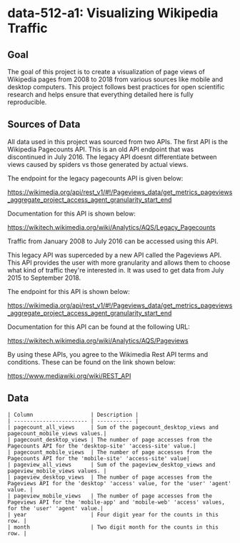 # data-512-a1: Visualizing Wikipedia Traffic

## Goal

The goal of this project is to create a visualization of page views of Wikipedia pages from 2008 to 2018 from various sources like mobile and desktop computers. This project follows best practices for open scientific research and helps ensure that everything detailed here is fully reproducible.

## Sources of Data

All data used in this project was sourced from two APIs. The first API is the Wikipedia Pagecounts API. This is an old API endpoint that was discontinued in July 2016. The legacy API doesnt differentiate between views caused by spiders vs those generated by actual views. 

The endpoint for the legacy pagecounts API is given below:

https://wikimedia.org/api/rest_v1/#!/Pageviews_data/get_metrics_pageviews_aggregate_project_access_agent_granularity_start_end

Documentation for this API is shown below:

https://wikitech.wikimedia.org/wiki/Analytics/AQS/Legacy_Pagecounts

Traffic from January 2008 to July 2016 can be accessed using this API.



This legacy API was superceded by a new API called the Pageviews API. This API provides the user with more granularity and allows them to choose what kind of traffic they're interested in. It was used to get data from July 2015 to September 2018.

The endpoint for this API is shown below:

https://wikimedia.org/api/rest_v1/#!/Pageviews_data/get_metrics_pageviews_aggregate_project_access_agent_granularity_start_end

Documentation for this API can be found at the following URL:

https://wikitech.wikimedia.org/wiki/Analytics/AQS/Pageviews

By using these APIs, you agree to the Wikimedia Rest API terms and conditions. These can be found on the link shown below:

https://www.mediawiki.org/wiki/REST_API

## Data

```
| Column      	      	  | Description |
| ----------------------- | ----------- |
| pagecount_all_views     | Sum of the pagecount_desktop_views and pagecount_mobile_views values.|
| pagecount_desktop_views | The number of page accesses from the Pagecounts API for the 'desktop-site' 'access-site' value.| 
| pagecount_mobile_views  | The number of page accesses from the Pagecounts API for the 'mobile-site' 'access-site' value|
| pageview_all_views      | Sum of the pageview_desktop_views and pageview_mobile_views values. |
| pageview_desktop_views  | The number of page accesses from the Pageviews API for the 'desktop' 'access' value, for the 'user' 'agent' value. |
| pageview_mobile_views   | The number of page accesses from the Pageviews API for the 'mobile-app' and 'mobile-web' 'access' values, for the 'user' 'agent' value.|
| year                    | Four digit year for the counts in this row. |
| month                   | Two digit month for the counts in this row. |

```

 